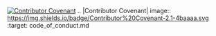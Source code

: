 [![Contributor Covenant](https://img.shields.io/badge/Contributor%20Covenant-2.1-4baaaa.svg)](code_of_conduct.md)
.. |Contributor Covenant| image:: https://img.shields.io/badge/Contributor%20Covenant-2.1-4baaaa.svg :target: code_of_conduct.md
